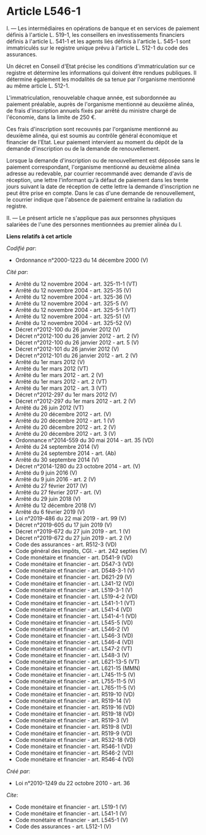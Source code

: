 # Article L546-1

I. ― Les intermédiaires en opérations de banque et en services de paiement définis à l'article L. 519-1, les conseillers en
investissements financiers définis à l'article L. 541-1 et les agents liés définis à l'article L. 545-1 sont immatriculés sur
le registre unique prévu à l'article L. 512-1 du code des assurances. 

Un décret en Conseil d'Etat précise les conditions d'immatriculation sur ce registre et détermine les informations qui
doivent être rendues publiques. Il détermine également les modalités de sa tenue par l'organisme mentionné au même article L.
512-1. 

L'immatriculation, renouvelable chaque année, est subordonnée au paiement préalable, auprès de l'organisme mentionné au
deuxième alinéa, de frais d'inscription annuels fixés par arrêté du ministre chargé de l'économie, dans la limite de 250 €. 

Ces frais d'inscription sont recouvrés par l'organisme mentionné au deuxième alinéa, qui est soumis au contrôle général
économique et financier de l'Etat. Leur paiement intervient au moment du dépôt de la demande d'inscription ou de la demande
de renouvellement. 

Lorsque la demande d'inscription ou de renouvellement est déposée sans le paiement correspondant, l'organisme mentionné au
deuxième alinéa adresse au redevable, par courrier recommandé avec demande d'avis de réception, une lettre l'informant qu'à
défaut de paiement dans les trente jours suivant la date de réception de cette lettre la demande d'inscription ne peut être
prise en compte. Dans le cas d'une demande de renouvellement, le courrier indique que l'absence de paiement entraîne la
radiation du registre. 

II. ― Le présent article ne s'applique pas aux personnes physiques salariées de l'une des personnes mentionnées au premier
alinéa du I.

**Liens relatifs à cet article**

_Codifié par_:

  - Ordonnance n°2000-1223 du 14 décembre 2000 (V)

_Cité par_:

  - Arrêté du 12 novembre 2004 - art. 325-11-1 (VT)
  - Arrêté du 12 novembre 2004 - art. 325-35 (V)
  - Arrêté du 12 novembre 2004 - art. 325-36 (V)
  - Arrêté du 12 novembre 2004 - art. 325-5 (V)
  - Arrêté du 12 novembre 2004 - art. 325-5-1 (VT)
  - Arrêté du 12 novembre 2004 - art. 325-51 (V)
  - Arrêté du 12 novembre 2004 - art. 325-52 (V)
  - Décret n°2012-100 du 26 janvier 2012 (V)
  - Décret n°2012-100 du 26 janvier 2012 - art. 2 (V)
  - Décret n°2012-100 du 26 janvier 2012 - art. 5 (V)
  - Décret n°2012-101 du 26 janvier 2012 (V)
  - Décret n°2012-101 du 26 janvier 2012 - art. 2 (V)
  - Arrêté du 1er mars 2012 (V)
  - Arrêté du 1er mars 2012 (VT)
  - Arrêté du 1er mars 2012 - art. 2 (V)
  - Arrêté du 1er mars 2012 - art. 2 (VT)
  - Arrêté du 1er mars 2012 - art. 3 (VT)
  - Décret n°2012-297 du 1er mars 2012 (V)
  - Décret n°2012-297 du 1er mars 2012 - art. 2 (V)
  - Arrêté du 26 juin 2012 (VT)
  - Arrêté du 20 décembre 2012 - art. (V)
  - Arrêté du 20 décembre 2012 - art. 1 (V)
  - Arrêté du 20 décembre 2012 - art. 2 (V)
  - Arrêté du 20 décembre 2012 - art. 3 (V)
  - Ordonnance n°2014-559 du 30 mai 2014 - art. 35 (VD)
  - Arrêté du 24 septembre 2014 (V)
  - Arrêté du 24 septembre 2014 - art. (Ab)
  - Arrêté du 30 septembre 2014 (V)
  - Décret n°2014-1280 du 23 octobre 2014 - art. (V)
  - Arrêté du 9 juin 2016 (V)
  - Arrêté du 9 juin 2016 - art. 2 (V)
  - Arrêté du 27 février 2017 (V)
  - Arrêté du 27 février 2017 - art. (V)
  - Arrêté du 29 juin 2018 (V)
  - Arrêté du 12 décembre 2018 (V)
  - Arrêté du 6 février 2019 (V)
  - Loi n°2019-486 du 22 mai 2019 - art. 99 (V)
  - Décret n°2019-605 du 17 juin 2019 (V)
  - Décret n°2019-672 du 27 juin 2019 - art. 1 (V)
  - Décret n°2019-672 du 27 juin 2019 - art. 2 (V)
  - Code des assurances - art. R512-3 (VD)
  - Code général des impôts, CGI. - art. 242 septies (V)
  - Code monétaire et financier - art. D541-9 (VD)
  - Code monétaire et financier - art. D547-3 (VD)
  - Code monétaire et financier - art. D548-3-1 (V)
  - Code monétaire et financier - art. D621-29 (V)
  - Code monétaire et financier - art. L341-12 (VD)
  - Code monétaire et financier - art. L519-3-1 (V)
  - Code monétaire et financier - art. L519-4-2 (VD)
  - Code monétaire et financier - art. L541-1-1 (VT)
  - Code monétaire et financier - art. L541-4 (VD)
  - Code monétaire et financier - art. L541-4-1 (VD)
  - Code monétaire et financier - art. L545-5 (VD)
  - Code monétaire et financier - art. L546-2 (V)
  - Code monétaire et financier - art. L546-3 (VD)
  - Code monétaire et financier - art. L546-4 (VD)
  - Code monétaire et financier - art. L547-2 (VT)
  - Code monétaire et financier - art. L548-3 (V)
  - Code monétaire et financier - art. L621-13-5 (VT)
  - Code monétaire et financier - art. L621-15 (MMN)
  - Code monétaire et financier - art. L745-11-5 (V)
  - Code monétaire et financier - art. L755-11-5 (V)
  - Code monétaire et financier - art. L765-11-5 (V)
  - Code monétaire et financier - art. R519-10 (VD)
  - Code monétaire et financier - art. R519-14 (V)
  - Code monétaire et financier - art. R519-16 (VD)
  - Code monétaire et financier - art. R519-18 (VD)
  - Code monétaire et financier - art. R519-3 (V)
  - Code monétaire et financier - art. R519-8 (VD)
  - Code monétaire et financier - art. R519-9 (VD)
  - Code monétaire et financier - art. R532-18 (VD)
  - Code monétaire et financier - art. R546-1 (VD)
  - Code monétaire et financier - art. R546-2 (VD)
  - Code monétaire et financier - art. R546-4 (VD)

_Créé par_:

  - Loi n°2010-1249 du 22 octobre 2010 - art. 36

_Cite_:

  - Code monétaire et financier - art. L519-1 (V)
  - Code monétaire et financier - art. L541-1 (V)
  - Code monétaire et financier - art. L545-1 (V)
  - Code des assurances - art. L512-1 (V)
